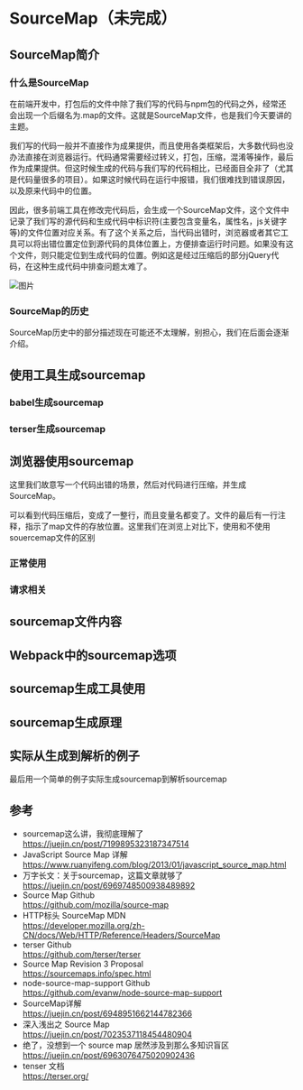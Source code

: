 # SourceMap（未完成）

## SourceMap简介
### 什么是SourceMap
在前端开发中，打包后的文件中除了我们写的代码与npm包的代码之外，经常还会出现一个后缀名为.map的文件。这就是SourceMap文件，也是我们今天要讲的主题。

我们写的代码一般并不直接作为成果提供，而且使用各类框架后，大多数代码也没办法直接在浏览器运行。代码通常需要经过转义，打包，压缩，混淆等操作，最后作为成果提供。但这时候生成的代码与我们写的代码相比，已经面目全非了（尤其是代码量很多的项目）。如果这时候代码在运行中报错，我们很难找到错误原因，以及原来代码中的位置。

因此，很多前端工具在修改完代码后，会生成一个SourceMap文件，这个文件中记录了我们写的源代码和生成代码中标识符(主要包含变量名，属性名，js关键字等)的文件位置对应关系。有了这个关系之后，当代码出错时，浏览器或者其它工具可以将出错位置定位到源代码的具体位置上，方便排查运行时问题。如果没有这个文件，则只能定位到生成代码的位置。例如这是经过压缩后的部分jQuery代码，在这种生成代码中排查问题太难了。

![图片](/2025/sourcemap-1.png)

### SourceMap的历史
SourceMap历史中的部分描述现在可能还不太理解，别担心，我们在后面会逐渐介绍。


## 使用工具生成sourcemap

### babel生成sourcemap

### terser生成sourcemap

## 浏览器使用sourcemap

这里我们故意写一个代码出错的场景，然后对代码进行压缩，并生成SourceMap。


可以看到代码压缩后，变成了一整行，而且变量名都变了。文件的最后有一行注释，指示了map文件的存放位置。这里我们在浏览上对比下，使用和不使用souercemap文件的区别




### 正常使用

### 请求相关

## sourcemap文件内容

## Webpack中的sourcemap选项

## sourcemap生成工具使用

## sourcemap生成原理

## 实际从生成到解析的例子

最后用一个简单的例子实际生成sourcemap到解析sourcemap

## 参考
- sourcemap这么讲，我彻底理解了\
  https://juejin.cn/post/7199895323187347514
- JavaScript Source Map 详解\
  https://www.ruanyifeng.com/blog/2013/01/javascript_source_map.html
- 万字长文：关于sourcemap，这篇文章就够了\
  https://juejin.cn/post/6969748500938489892
- Source Map Github\
  https://github.com/mozilla/source-map
- HTTP标头 SourceMap MDN\
  https://developer.mozilla.org/zh-CN/docs/Web/HTTP/Reference/Headers/SourceMap
- terser Github\
  https://github.com/terser/terser
- Source Map Revision 3 Proposal\
  https://sourcemaps.info/spec.html
- node-source-map-support Github\
  https://github.com/evanw/node-source-map-support
- SourceMap详解\
  https://juejin.cn/post/6948951662144782366
- 深入浅出之 Source Map\
  https://juejin.cn/post/7023537118454480904
- 绝了，没想到一个 source map 居然涉及到那么多知识盲区\
  https://juejin.cn/post/6963076475020902436
- tenser 文档\
  https://terser.org/
